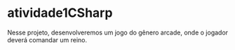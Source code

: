 # atividade1CSharp
Nesse projeto, desenvolveremos um jogo do gênero arcade, onde o jogador deverá comandar um reino.